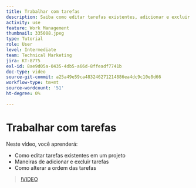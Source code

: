 ```yaml
---
title: Trabalhar com tarefas
description: Saiba como editar tarefas existentes, adicionar e excluir tarefas e alterar a ordem das tarefas em um projeto no [!DNL  Workfront].
activity: use
feature: Work Management
thumbnail: 335088.jpeg
type: Tutorial
role: User
level: Intermediate
team: Technical Marketing
jira: KT-8775
exl-id: 8ae9d05a-0435-4db5-a66d-8ffeadf7741b
doc-type: video
source-git-commit: a25a49e59ca483246271214886ea4dc9c10e8d66
workflow-type: tm+mt
source-wordcount: '51'
ht-degree: 0%

---
```


# Trabalhar com tarefas

Neste vídeo, você aprenderá:

* Como editar tarefas existentes em um projeto
* Maneiras de adicionar e excluir tarefas
* Como alterar a ordem das tarefas

>[!VIDEO](https://video.tv.adobe.com/v/335088/?quality=12&learn=on)
